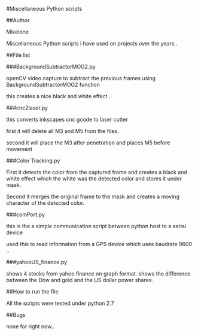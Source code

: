 #Miscellaneous Python scripts 

##Author

Mikelone

Miscellaneous Python scripts i have used on projects over the years..

##File list

###BackgroundSubtractorMOG2.py  

openCV video capture to subtract the previous frames using BackgroundSubtractorMOG2 function

this creates a nice black and white effect .. 


###cnc2laser.py 

this converts inkscapes cnc gcode to laser cutter 

first it will delete all M3 and M5 from the files.

second it will place the M3 after penetration and places M5 before movement


###Color Tracking.py 

First it detects the color from the captured frame and creates a black and white effect which the white was the detected color and stores it under mask.

Second it merges the original frame to the mask and creates a moving character of the detected color.
 
###comPort.py 
 
this is the a simple communication script between python host to a serial device
 
used this to read information from a GPS device which uses baudrate 9600 .. 

###yahooUS_finance.py

shows 4 stocks from yahoo finance on graph format. shows the difference between the Dow and gold and the US dollar power shares.

##How to run the file

All the scripts were tested under python 2.7 

##Bugs

none for right now..


